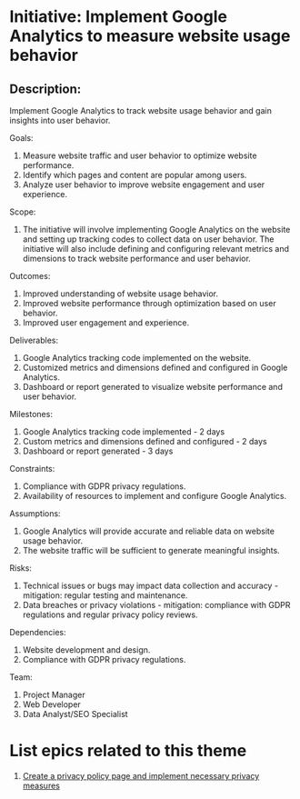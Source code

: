# Initiative: Implement Google Analytics to measure website usage behavior

## Description: 
Implement Google Analytics to track website usage behavior and gain insights into user behavior.

Goals:
1. Measure website traffic and user behavior to optimize website performance.
2. Identify which pages and content are popular among users.
3. Analyze user behavior to improve website engagement and user experience.

Scope:
1. The initiative will involve implementing Google Analytics on the website and setting up tracking codes to collect data on user behavior. The initiative will also include defining and configuring relevant metrics and dimensions to track website performance and user behavior.

Outcomes:
1. Improved understanding of website usage behavior. 
2. Improved website performance through optimization based on user behavior. 
3. Improved user engagement and experience.

Deliverables:
1. Google Analytics tracking code implemented on the website.
2. Customized metrics and dimensions defined and configured in Google Analytics.
3. Dashboard or report generated to visualize website performance and user behavior.

Milestones:
1. Google Analytics tracking code implemented - 2 days
2. Custom metrics and dimensions defined and configured - 2 days
3. Dashboard or report generated - 3 days

Constraints:
1. Compliance with GDPR privacy regulations.
2. Availability of resources to implement and configure Google Analytics.

Assumptions:
1. Google Analytics will provide accurate and reliable data on website usage behavior.
2. The website traffic will be sufficient to generate meaningful insights.

Risks:
1. Technical issues or bugs may impact data collection and accuracy - mitigation: regular testing and maintenance.
2. Data breaches or privacy violations - mitigation: compliance with GDPR regulations and regular privacy policy reviews.

Dependencies:
1. Website development and design.
2. Compliance with GDPR privacy regulations.

Team:
1. Project Manager
2. Web Developer
3. Data Analyst/SEO Specialist

# List epics related to this theme
1. [Create a privacy policy page and implement necessary privacy measures](documentation/templates/theme/initiatives/epics/epic_template.md)
